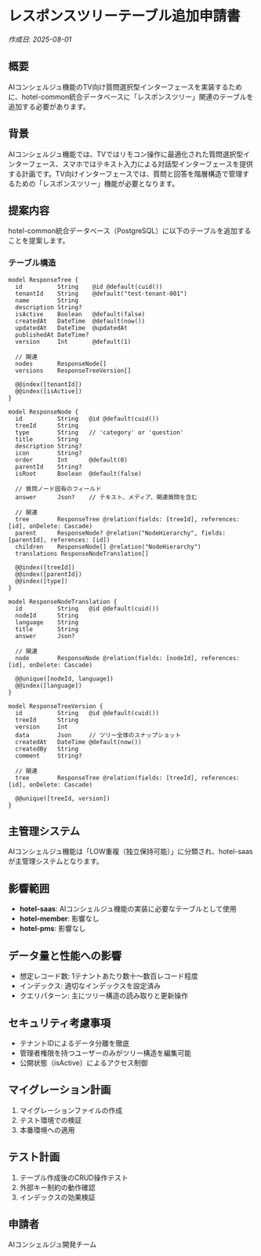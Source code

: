 # レスポンスツリーテーブル追加申請書

*作成日: 2025-08-01*

## 概要

AIコンシェルジュ機能のTV向け質問選択型インターフェースを実装するために、hotel-common統合データベースに「レスポンスツリー」関連のテーブルを追加する必要があります。

## 背景

AIコンシェルジュ機能では、TVではリモコン操作に最適化された質問選択型インターフェース、スマホではテキスト入力による対話型インターフェースを提供する計画です。TV向けインターフェースでは、質問と回答を階層構造で管理するための「レスポンスツリー」機能が必要となります。

## 提案内容

hotel-common統合データベース（PostgreSQL）に以下のテーブルを追加することを提案します。

### テーブル構造

```prisma
model ResponseTree {
  id          String    @id @default(cuid())
  tenantId    String    @default("test-tenant-001")
  name        String
  description String?
  isActive    Boolean   @default(false)
  createdAt   DateTime  @default(now())
  updatedAt   DateTime  @updatedAt
  publishedAt DateTime?
  version     Int       @default(1)

  // 関連
  nodes       ResponseNode[]
  versions    ResponseTreeVersion[]

  @@index([tenantId])
  @@index([isActive])
}

model ResponseNode {
  id          String   @id @default(cuid())
  treeId      String
  type        String   // 'category' or 'question'
  title       String
  description String?
  icon        String?
  order       Int      @default(0)
  parentId    String?
  isRoot      Boolean  @default(false)

  // 質問ノード固有のフィールド
  answer      Json?    // テキスト、メディア、関連質問を含む

  // 関連
  tree        ResponseTree @relation(fields: [treeId], references: [id], onDelete: Cascade)
  parent      ResponseNode? @relation("NodeHierarchy", fields: [parentId], references: [id])
  children    ResponseNode[] @relation("NodeHierarchy")
  translations ResponseNodeTranslation[]

  @@index([treeId])
  @@index([parentId])
  @@index([type])
}

model ResponseNodeTranslation {
  id          String   @id @default(cuid())
  nodeId      String
  language    String
  title       String
  answer      Json?

  // 関連
  node        ResponseNode @relation(fields: [nodeId], references: [id], onDelete: Cascade)

  @@unique([nodeId, language])
  @@index([language])
}

model ResponseTreeVersion {
  id          String   @id @default(cuid())
  treeId      String
  version     Int
  data        Json     // ツリー全体のスナップショット
  createdAt   DateTime @default(now())
  createdBy   String
  comment     String?

  // 関連
  tree        ResponseTree @relation(fields: [treeId], references: [id], onDelete: Cascade)

  @@unique([treeId, version])
}
```

## 主管理システム

AIコンシェルジュ機能は「LOW重複（独立保持可能）」に分類され、hotel-saasが主管理システムとなります。

## 影響範囲

- **hotel-saas**: AIコンシェルジュ機能の実装に必要なテーブルとして使用
- **hotel-member**: 影響なし
- **hotel-pms**: 影響なし

## データ量と性能への影響

- 想定レコード数: 1テナントあたり数十〜数百レコード程度
- インデックス: 適切なインデックスを設定済み
- クエリパターン: 主にツリー構造の読み取りと更新操作

## セキュリティ考慮事項

- テナントIDによるデータ分離を徹底
- 管理者権限を持つユーザーのみがツリー構造を編集可能
- 公開状態（isActive）によるアクセス制御

## マイグレーション計画

1. マイグレーションファイルの作成
2. テスト環境での検証
3. 本番環境への適用

## テスト計画

1. テーブル作成後のCRUD操作テスト
2. 外部キー制約の動作確認
3. インデックスの効果検証

## 申請者

AIコンシェルジュ開発チーム
